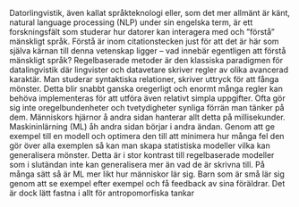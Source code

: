 Datorlingvistik, även kallat språkteknologi eller, som det mer allmänt är känt, natural language processing (NLP) under sin engelska term, är ett forskningsfält som studerar hur datorer kan interagera med och ”förstå” mänskligt språk.
Förstå är inom citationstecken just för att det är här som själva kärnan till denna vetenskap ligger – vad innebär egentligen att förstå mänskligt språk?
Regelbaserade metoder är den klassiska paradigmen för datalingvistik där lingvister och datavetare skriver regler av olika avancerad karaktär. Man studerar syntaktiska relationer, skriver uttryck för att fånga mönster. Detta blir snabbt ganska oregerligt och enormt många regler kan behöva implementeras för att utföra även relativt simpla uppgifter. Ofta gör sig inte oregelbundenheter och tvetydigheter synliga förrän man tänker på dem. Människors hjärnor å andra sidan hanterar allt detta på millisekunder.
Maskininlärning (ML) åh andra sidan börjar i andra ändan. Genom att ge exempel till en modell och optimera den till att minimera hur många fel den gör över alla exemplen så kan man skapa statistiska modeller vilka kan generalisera mönster. Detta är i stor kontrast till regelbaserade modeller som i slutändan inte kan generalisera mer än vad de är skrivna till. På många sätt så är ML mer likt hur människor lär sig. Barn som är små lär sig genom att se exempel efter exempel och få feedback av sina föräldrar. Det är dock lätt fastna i allt för antropomorfiska tankar
